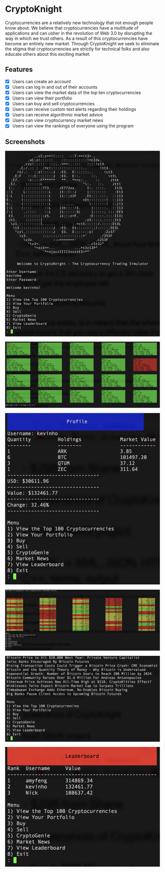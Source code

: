 # CryptoKnight

Cryptocurrencies are a relatively new technology that not enough people know about. We believe that cryptocurrencies have a multitude of applications and can usher in the revolution of Web 3.0 by disrupting the way in which we trust others. As a result of this cryptocurrencies have become an entirely new market. Through CryptoKnight we seek to eliminate the stigma that cryptocurrencies are strictly for technical folks and also educate others about this exciting market.

## Features

- [X] Users can create an account
- [X] Users can log in and out of their accounts
- [X] Users can view the market data of the top ten cryptocurrencies
- [X] Users can view their portfolio
- [X] Users can buy and sell cryptocurrencies
- [X] Users can receive custom text alerts regarding their holdings
- [X] Users can receive algorithmic market advice
- [X] Users can view cryptocurrency market news
- [X] Users can view the rankings of everyone using the program

## Screenshots

![Alt text](https://github.com/bornarkun/CryptoKnight/blob/master/Screenshots/ScreenShot1.png)

![Alt text](https://github.com/bornarkun/CryptoKnight/blob/master/Screenshots/ScreenShot2.png)

![Alt text](https://github.com/bornarkun/CryptoKnight/blob/master/Screenshots/ScreenShot3.png)

![Alt text](https://github.com/bornarkun/CryptoKnight/blob/master/Screenshots/ScreenShot4.png)

![Alt text](https://github.com/bornarkun/CryptoKnight/blob/master/Screenshots/ScreenShot5.png)

![Alt text](https://github.com/bornarkun/CryptoKnight/blob/master/Screenshots/ScreenShot6.png)
